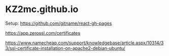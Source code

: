 # KZ2mc.github.io

Setup: https://github.com/gitname/react-gh-pages

https://app.zerossl.com/certificates

https://www.namecheap.com/support/knowledgebase/article.aspx/10314/33/ssl-certificate-installation-on-apache2-debian-ubuntu/
